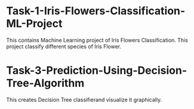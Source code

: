 # Task-1-Iris-Flowers-Classification-ML-Project
This contains Machine Learning project of Iris Flowers Classification.
This project classify different species of Iris Flower.

# Task-3-Prediction-Using-Decision-Tree-Algorithm
This creates Decision Tree classifierand visualize it graphically.
